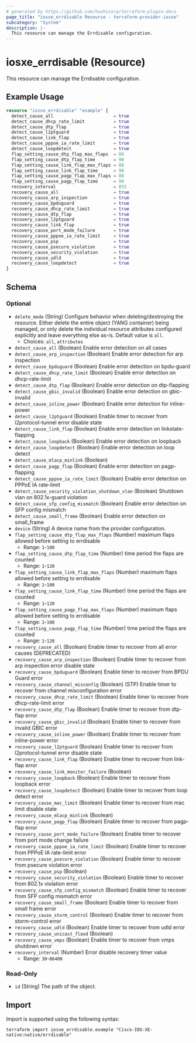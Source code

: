 ```yaml
---
# generated by https://github.com/hashicorp/terraform-plugin-docs
page_title: "iosxe_errdisable Resource - terraform-provider-iosxe"
subcategory: "System"
description: |-
  This resource can manage the Errdisable configuration.
---
```


# iosxe_errdisable (Resource)

This resource can manage the Errdisable configuration.

## Example Usage

```terraform
resource "iosxe_errdisable" "example" {
  detect_cause_all                       = true
  detect_cause_dhcp_rate_limit           = true
  detect_cause_dtp_flap                  = true
  detect_cause_l2ptguard                 = true
  detect_cause_link_flap                 = true
  detect_cause_pppoe_ia_rate_limit       = true
  detect_cause_loopdetect                = true
  flap_setting_cause_dtp_flap_max_flaps  = 80
  flap_setting_cause_dtp_flap_time       = 90
  flap_setting_cause_link_flap_max_flaps = 80
  flap_setting_cause_link_flap_time      = 90
  flap_setting_cause_pagp_flap_max_flaps = 80
  flap_setting_cause_pagp_flap_time      = 90
  recovery_interval                      = 855
  recovery_cause_all                     = true
  recovery_cause_arp_inspection          = true
  recovery_cause_bpduguard               = true
  recovery_cause_dhcp_rate_limit         = true
  recovery_cause_dtp_flap                = true
  recovery_cause_l2ptguard               = true
  recovery_cause_link_flap               = true
  recovery_cause_port_mode_failure       = true
  recovery_cause_pppoe_ia_rate_limit     = true
  recovery_cause_psp                     = true
  recovery_cause_psecure_violation       = true
  recovery_cause_security_violation      = true
  recovery_cause_udld                    = true
  recovery_cause_loopdetect              = true
}
```

<!-- schema generated by tfplugindocs -->
## Schema

### Optional

- `delete_mode` (String) Configure behavior when deleting/destroying the resource. Either delete the entire object (YANG container) being managed, or only delete the individual resource attributes configured explicitly and leave everything else as-is. Default value is `all`.
  - Choices: `all`, `attributes`
- `detect_cause_all` (Boolean) Enable error detection on all cases
- `detect_cause_arp_inspection` (Boolean) Enable error detection for arp inspection
- `detect_cause_bpduguard` (Boolean) Enable error detection on bpdu-guard
- `detect_cause_dhcp_rate_limit` (Boolean) Enable error detection on dhcp-rate-limit
- `detect_cause_dtp_flap` (Boolean) Enable error detection on dtp-flapping
- `detect_cause_gbic_invalid` (Boolean) Enable error detection on gbic-invalid
- `detect_cause_inline_power` (Boolean) Enable error detection for inline-power
- `detect_cause_l2ptguard` (Boolean) Enable timer to recover from l2protocol-tunnel error disable state
- `detect_cause_link_flap` (Boolean) Enable error detection on linkstate-flapping
- `detect_cause_loopback` (Boolean) Enable error detection on loopback
- `detect_cause_loopdetect` (Boolean) Enable error detection on loop detect
- `detect_cause_mlacp_minlink` (Boolean)
- `detect_cause_pagp_flap` (Boolean) Enable error detection on pagp-flapping
- `detect_cause_pppoe_ia_rate_limit` (Boolean) Enable error detection on PPPoE IA rate-limit
- `detect_cause_security_violation_shutdown_vlan` (Boolean) Shutdown vlan on 802.1x-guard violation
- `detect_cause_sfp_config_mismatch` (Boolean) Enable error detection on SFP config mismatch
- `detect_cause_small_frame` (Boolean) Enable error detection on small_frame
- `device` (String) A device name from the provider configuration.
- `flap_setting_cause_dtp_flap_max_flaps` (Number) maximum flaps allowed before setting to errdisable
  - Range: `1`-`100`
- `flap_setting_cause_dtp_flap_time` (Number) time period the flaps are counted
  - Range: `1`-`120`
- `flap_setting_cause_link_flap_max_flaps` (Number) maximum flaps allowed before setting to errdisable
  - Range: `1`-`100`
- `flap_setting_cause_link_flap_time` (Number) time period the flaps are counted
  - Range: `1`-`120`
- `flap_setting_cause_pagp_flap_max_flaps` (Number) maximum flaps allowed before setting to errdisable
  - Range: `1`-`100`
- `flap_setting_cause_pagp_flap_time` (Number) time period the flaps are counted
  - Range: `1`-`120`
- `recovery_cause_all` (Boolean) Enable timer to recover from all error causes (DEPRECATED)
- `recovery_cause_arp_inspection` (Boolean) Enable timer to recover from arp inspection error disable state
- `recovery_cause_bpduguard` (Boolean) Enable timer to recover from BPDU Guard error
- `recovery_cause_channel_misconfig` (Boolean) (STP)  Enable timer to recover from channel misconfiguration error
- `recovery_cause_dhcp_rate_limit` (Boolean) Enable timer to recover from dhcp-rate-limit error
- `recovery_cause_dtp_flap` (Boolean) Enable timer to recover from dtp-flap error
- `recovery_cause_gbic_invalid` (Boolean) Enable timer to recover from invalid GBIC error
- `recovery_cause_inline_power` (Boolean) Enable timer to recover from inline-power error
- `recovery_cause_l2ptguard` (Boolean) Enable timer to recover from l2protocol-tunnel error disable state
- `recovery_cause_link_flap` (Boolean) Enable timer to recover from link-flap error
- `recovery_cause_link_monitor_failure` (Boolean)
- `recovery_cause_loopback` (Boolean) Enable timer to recover from loopback error
- `recovery_cause_loopdetect` (Boolean) Enable timer to recover from loop detect error
- `recovery_cause_mac_limit` (Boolean) Enable timer to recover from mac limit disable state
- `recovery_cause_mlacp_minlink` (Boolean)
- `recovery_cause_pagp_flap` (Boolean) Enable timer to recover from pagp-flap error
- `recovery_cause_port_mode_failure` (Boolean) Enable timer to recover from port mode change failure
- `recovery_cause_pppoe_ia_rate_limit` (Boolean) Enable timer to recover from PPPoE IA rate-limit error
- `recovery_cause_psecure_violation` (Boolean) Enable timer to recover from psecure violation error
- `recovery_cause_psp` (Boolean)
- `recovery_cause_security_violation` (Boolean) Enable timer to recover from 802.1x violation error
- `recovery_cause_sfp_config_mismatch` (Boolean) Enable timer to recover from SFP config mismatch error
- `recovery_cause_small_frame` (Boolean) Enable timer to recover from small frame error
- `recovery_cause_storm_control` (Boolean) Enable timer to recover from storm-control error
- `recovery_cause_udld` (Boolean) Enable timer to recover from udld error
- `recovery_cause_unicast_flood` (Boolean)
- `recovery_cause_vmps` (Boolean) Enable timer to recover from vmps shutdown error
- `recovery_interval` (Number) Error disable recovery timer value
  - Range: `30`-`86400`

### Read-Only

- `id` (String) The path of the object.

## Import

Import is supported using the following syntax:

```shell
terraform import iosxe_errdisable.example "Cisco-IOS-XE-native:native/errdisable"
```
